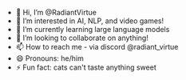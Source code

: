 - 👋 Hi, I’m @RadiantVirtue
- 👀 I’m interested in AI, NLP, and video games!
- 🌱 I’m currently learning large language models
- 💞️ I’m looking to collaborate on anything!
- 📫 How to reach me - via discord @radiant_virtue
- 😄 Pronouns: he/him
- ⚡ Fun fact: cats can't taste anything sweet

<!---
RadiantVirtue/RadiantVirtue is a ✨ special ✨ repository because its `README.md` (this file) appears on your GitHub profile.
You can click the Preview link to take a look at your changes.
--->
